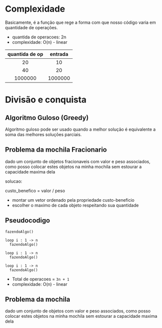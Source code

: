 # Complexidade

Basicamente, é a função que rege a forma com que nosso código varia em quantidade de operações.

- quantida de operacoes: 2n
- complexidade: O(n) - linear

| quantida de op | entrada |
| :------------: | :-----: |
|       20       |   10    |
|       40       |   20    |
|    1000000     | 1000000 |

# Divisão e conquista

## Algoritmo Guloso (Greedy)

Algoritmo guloso pode ser usado quando a melhor solução é equivalente a soma das melhores soluções parciais.

## Problema da mochila Fracionario

dado um conjunto de objetos fracionaveis com valor e peso associados, como posso colocar estes objetos na minha mochila sem estourar a capacidade maxima dela

solucao:

custo_benefico = valor / peso

- montar um vetor ordenado pela propriedade custo-beneficio
- escolher o maximo de cada objeto respeitando sua quantidade

## Pseudocodigo

```
fazendoAlgo()

loop i : 1 -> n
  fazendoAlgo()

loop i : 1 -> n
  fazendoAlgo()

loop i : 1 -> n
  fazendoAlgo()
```

- Total de operacoes = `3n + 1`
- complexidade: O(n) - linear

## Problema da mochila

dado um conjunto de objetos com valor e peso associados, como posso colocar estes objetos na minha mochila sem estourar a capacidade maxima dela
